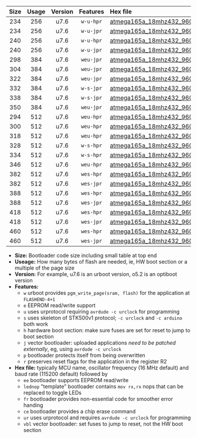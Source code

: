 |Size|Usage|Version|Features|Hex file|
|:-:|:-:|:-:|:-:|:--|
|234|256|u7.6|`w-u-hpr`|[atmega165a_18mhz432_9600bps_ur.hex](https://raw.githubusercontent.com/stefanrueger/urboot/main/atmega165a_18mhz432_9600bps_ur.hex)|
|234|256|u7.6|`w-u-jpr`|[atmega165a_18mhz432_9600bps_ur_vbl.hex](https://raw.githubusercontent.com/stefanrueger/urboot/main/atmega165a_18mhz432_9600bps_ur_vbl.hex)|
|240|256|u7.6|`w-u-hpr`|[atmega165a_18mhz432_9600bps_lednop_ur.hex](https://raw.githubusercontent.com/stefanrueger/urboot/main/atmega165a_18mhz432_9600bps_lednop_ur.hex)|
|240|256|u7.6|`w-u-jpr`|[atmega165a_18mhz432_9600bps_lednop_ur_vbl.hex](https://raw.githubusercontent.com/stefanrueger/urboot/main/atmega165a_18mhz432_9600bps_lednop_ur_vbl.hex)|
|298|384|u7.6|`weu-jpr`|[atmega165a_18mhz432_9600bps_ee_ur_vbl.hex](https://raw.githubusercontent.com/stefanrueger/urboot/main/atmega165a_18mhz432_9600bps_ee_ur_vbl.hex)|
|304|384|u7.6|`weu-jpr`|[atmega165a_18mhz432_9600bps_ee_lednop_ur_vbl.hex](https://raw.githubusercontent.com/stefanrueger/urboot/main/atmega165a_18mhz432_9600bps_ee_lednop_ur_vbl.hex)|
|322|384|u7.6|`weu-jpr`|[atmega165a_18mhz432_9600bps_ee_lednop_fr_ur_vbl.hex](https://raw.githubusercontent.com/stefanrueger/urboot/main/atmega165a_18mhz432_9600bps_ee_lednop_fr_ur_vbl.hex)|
|332|384|u7.6|`w-s-jpr`|[atmega165a_18mhz432_9600bps_vbl.hex](https://raw.githubusercontent.com/stefanrueger/urboot/main/atmega165a_18mhz432_9600bps_vbl.hex)|
|338|384|u7.6|`w-s-jpr`|[atmega165a_18mhz432_9600bps_lednop_vbl.hex](https://raw.githubusercontent.com/stefanrueger/urboot/main/atmega165a_18mhz432_9600bps_lednop_vbl.hex)|
|350|384|u7.6|`weu-jpr`|[atmega165a_18mhz432_9600bps_ee_lednop_fr_ce_ur_vbl.hex](https://raw.githubusercontent.com/stefanrueger/urboot/main/atmega165a_18mhz432_9600bps_ee_lednop_fr_ce_ur_vbl.hex)|
|294|512|u7.6|`weu-hpr`|[atmega165a_18mhz432_9600bps_ee_ur.hex](https://raw.githubusercontent.com/stefanrueger/urboot/main/atmega165a_18mhz432_9600bps_ee_ur.hex)|
|300|512|u7.6|`weu-hpr`|[atmega165a_18mhz432_9600bps_ee_lednop_ur.hex](https://raw.githubusercontent.com/stefanrueger/urboot/main/atmega165a_18mhz432_9600bps_ee_lednop_ur.hex)|
|318|512|u7.6|`weu-hpr`|[atmega165a_18mhz432_9600bps_ee_lednop_fr_ur.hex](https://raw.githubusercontent.com/stefanrueger/urboot/main/atmega165a_18mhz432_9600bps_ee_lednop_fr_ur.hex)|
|328|512|u7.6|`w-s-hpr`|[atmega165a_18mhz432_9600bps.hex](https://raw.githubusercontent.com/stefanrueger/urboot/main/atmega165a_18mhz432_9600bps.hex)|
|334|512|u7.6|`w-s-hpr`|[atmega165a_18mhz432_9600bps_lednop.hex](https://raw.githubusercontent.com/stefanrueger/urboot/main/atmega165a_18mhz432_9600bps_lednop.hex)|
|346|512|u7.6|`weu-hpr`|[atmega165a_18mhz432_9600bps_ee_lednop_fr_ce_ur.hex](https://raw.githubusercontent.com/stefanrueger/urboot/main/atmega165a_18mhz432_9600bps_ee_lednop_fr_ce_ur.hex)|
|382|512|u7.6|`wes-hpr`|[atmega165a_18mhz432_9600bps_ee.hex](https://raw.githubusercontent.com/stefanrueger/urboot/main/atmega165a_18mhz432_9600bps_ee.hex)|
|382|512|u7.6|`wes-jpr`|[atmega165a_18mhz432_9600bps_ee_vbl.hex](https://raw.githubusercontent.com/stefanrueger/urboot/main/atmega165a_18mhz432_9600bps_ee_vbl.hex)|
|388|512|u7.6|`wes-hpr`|[atmega165a_18mhz432_9600bps_ee_lednop.hex](https://raw.githubusercontent.com/stefanrueger/urboot/main/atmega165a_18mhz432_9600bps_ee_lednop.hex)|
|388|512|u7.6|`wes-jpr`|[atmega165a_18mhz432_9600bps_ee_lednop_vbl.hex](https://raw.githubusercontent.com/stefanrueger/urboot/main/atmega165a_18mhz432_9600bps_ee_lednop_vbl.hex)|
|418|512|u7.6|`wes-hpr`|[atmega165a_18mhz432_9600bps_ee_lednop_fr.hex](https://raw.githubusercontent.com/stefanrueger/urboot/main/atmega165a_18mhz432_9600bps_ee_lednop_fr.hex)|
|418|512|u7.6|`wes-jpr`|[atmega165a_18mhz432_9600bps_ee_lednop_fr_vbl.hex](https://raw.githubusercontent.com/stefanrueger/urboot/main/atmega165a_18mhz432_9600bps_ee_lednop_fr_vbl.hex)|
|460|512|u7.6|`wes-hpr`|[atmega165a_18mhz432_9600bps_ee_lednop_fr_ce.hex](https://raw.githubusercontent.com/stefanrueger/urboot/main/atmega165a_18mhz432_9600bps_ee_lednop_fr_ce.hex)|
|460|512|u7.6|`wes-jpr`|[atmega165a_18mhz432_9600bps_ee_lednop_fr_ce_vbl.hex](https://raw.githubusercontent.com/stefanrueger/urboot/main/atmega165a_18mhz432_9600bps_ee_lednop_fr_ce_vbl.hex)|

- **Size:** Bootloader code size including small table at top end
- **Useage:** How many bytes of flash are needed, ie, HW boot section or a multiple of the page size
- **Version:** For example, u7.6 is an urboot version, o5.2 is an optiboot version
- **Features:**
  + `w` urboot provides `pgm_write_page(sram, flash)` for the application at `FLASHEND-4+1`
  + `e` EEPROM read/write support
  + `u` uses urprotocol requiring `avrdude -c urclock` for programming
  + `s` uses skeleton of STK500v1 protocol; `-c urclock` and `-c arduino` both work
  + `h` hardware boot section: make sure fuses are set for reset to jump to boot section
  + `j` vector bootloader: uploaded applications *need to be patched externally*, eg, using `avrdude -c urclock`
  + `p` bootloader protects itself from being overwritten
  + `r` preserves reset flags for the application in the register R2
- **Hex file:** typically MCU name, oscillator frequency (16 MHz default) and baud rate (115200 default) followed by
  + `ee` bootloader supports EEPROM read/write
  + `lednop` "template" bootloader contains `mov rx,rx` nops that can be replaced to toggle LEDs
  + `fr` bootloader provides non-essential code for smoother error handing
  + `ce` bootloader provides a chip erase command
  + `ur` uses urprotocol and requires `avrdude -c urclock` for programming
  + `vbl` vector bootloader: set fuses to jump to reset, not the HW boot section
